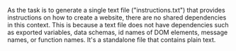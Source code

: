 As the task is to generate a single text file ("instructions.txt") that provides instructions on how to create a website, there are no shared dependencies in this context. This is because a text file does not have dependencies such as exported variables, data schemas, id names of DOM elements, message names, or function names. It's a standalone file that contains plain text.